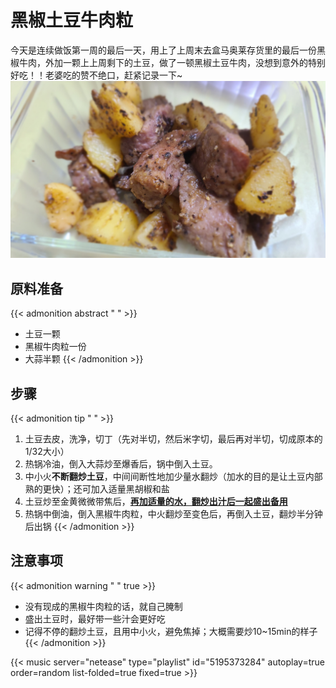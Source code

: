 # 黑椒土豆牛肉粒


今天是连续做饭第一周的最后一天，用上了上周末去盒马奥莱存货里的最后一份黑椒牛肉，外加一颗上上周剩下的土豆，做了一顿黑椒土豆牛肉，没想到意外的特别好吃！！老婆吃的赞不绝口，赶紧记录一下~
!["土豆炒黑椒牛肉"](./potato_beef.jpg "土豆炒黑椒牛肉")

## 原料准备
{{< admonition abstract " " >}}
- 土豆一颗
- 黑椒牛肉粒一份
- 大蒜半颗
{{< /admonition >}}

## 步骤
{{< admonition tip " " >}}
1. 土豆去皮，洗净，切丁（先对半切，然后米字切，最后再对半切，切成原本的1/32大小）
2. 热锅冷油，倒入大蒜炒至爆香后，锅中倒入土豆。
3. 中小火**不断翻炒土豆**，中间间断性地加少量水翻炒（加水的目的是让土豆内部熟的更快）；还可加入适量黑胡椒和盐
4. 土豆炒至金黄微微带焦后，<u>**再加适量的水，翻炒出汁后一起盛出备用**</u>
5. 热锅中倒油，倒入黑椒牛肉粒，中火翻炒至变色后，再倒入土豆，翻炒半分钟后出锅
{{< /admonition >}}

## 注意事项
{{< admonition warning " " true >}}
- 没有现成的黑椒牛肉粒的话，就自己腌制
- 盛出土豆时，最好带一些汁会更好吃
- 记得不停的翻炒土豆，且用中小火，避免焦掉；大概需要炒10~15min的样子
{{< /admonition >}}


{{< music server="netease" type="playlist" id="5195373284" autoplay=true order=random list-folded=true fixed=true >}}
